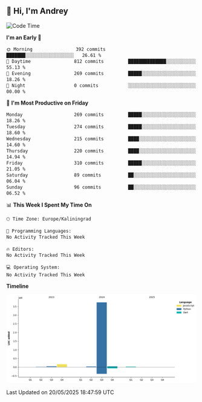 ## 👋 Hi, I'm Andrey

<!--START_SECTION:waka-->
![Code Time](http://img.shields.io/badge/Code%20Time-874%20hrs%2010%20mins-blue)

**I'm an Early 🐤** 

```text
🌞 Morning                392 commits         ███████░░░░░░░░░░░░░░░░░░   26.61 % 
🌆 Daytime                812 commits         ██████████████░░░░░░░░░░░   55.13 % 
🌃 Evening                269 commits         █████░░░░░░░░░░░░░░░░░░░░   18.26 % 
🌙 Night                  0 commits           ░░░░░░░░░░░░░░░░░░░░░░░░░   00.00 % 
```
📅 **I'm Most Productive on Friday** 

```text
Monday                   269 commits         █████░░░░░░░░░░░░░░░░░░░░   18.26 % 
Tuesday                  274 commits         █████░░░░░░░░░░░░░░░░░░░░   18.60 % 
Wednesday                215 commits         ████░░░░░░░░░░░░░░░░░░░░░   14.60 % 
Thursday                 220 commits         ████░░░░░░░░░░░░░░░░░░░░░   14.94 % 
Friday                   310 commits         █████░░░░░░░░░░░░░░░░░░░░   21.05 % 
Saturday                 89 commits          ██░░░░░░░░░░░░░░░░░░░░░░░   06.04 % 
Sunday                   96 commits          ██░░░░░░░░░░░░░░░░░░░░░░░   06.52 % 
```


📊 **This Week I Spent My Time On** 

```text
🕑︎ Time Zone: Europe/Kaliningrad

💬 Programming Languages: 
No Activity Tracked This Week

🔥 Editors: 
No Activity Tracked This Week

💻 Operating System: 
No Activity Tracked This Week
```

**Timeline**

![Lines of Code chart](https://raw.githubusercontent.com/Mist3s/Mist3s/main/assets/bar_graph.png)


 Last Updated on 20/05/2025 18:47:59 UTC
<!--END_SECTION:waka-->

